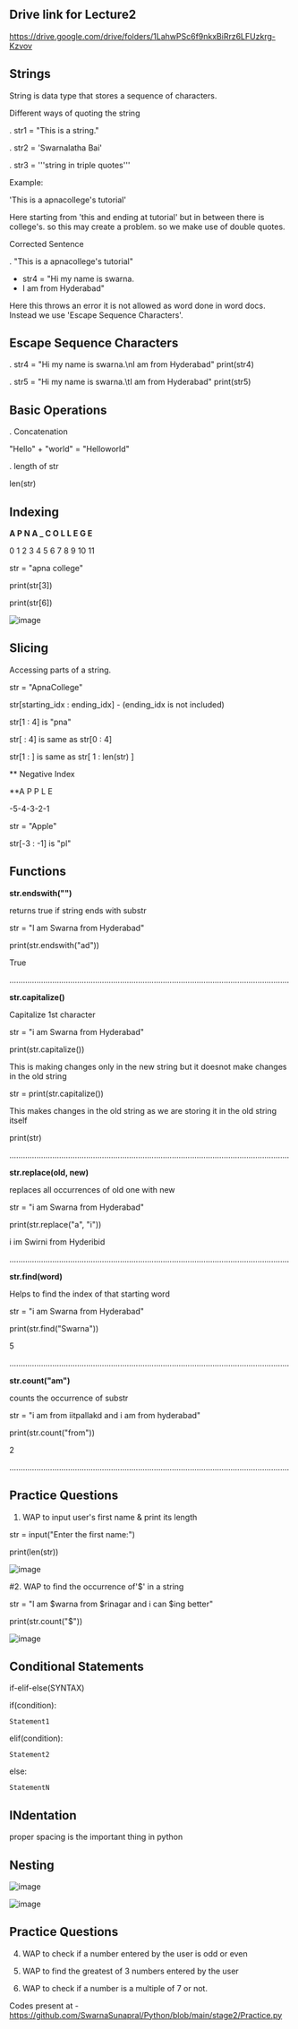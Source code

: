 Drive link for Lecture2
---
   https://drive.google.com/drive/folders/1LahwPSc6f9nkxBiRrz6LFUzkrg-Kzvov 
   
Strings
---
String is data type that stores a sequence of characters.

Different ways of quoting the string

. str1 = "This is a string."

. str2 = 'Swarnalatha Bai'

. str3 = '''string in triple quotes'''

Example:

'This is a apnacollege's tutorial'

Here starting from 'this and ending at tutorial' but in between there is college's. so this may create a problem. so we make use of double quotes.

Corrected Sentence

. "This is a apnacollege's tutorial"

- str4 = "Hi my name is swarna. 
- I am from Hyderabad"

Here this throws an error it is not allowed as word done in word docs. Instead we use 'Escape Sequence Characters'.

Escape Sequence Characters
---
. str4 = "Hi my name is swarna.\nI am from Hyderabad"
print(str4)

. str5 = "Hi my name is swarna.\tI am from Hyderabad"
print(str5)

Basic Operations
---
. Concatenation

"Hello" + "world" = "Helloworld"

. length of str

len(str)

Indexing
---
**A P N A _ C O L L E G E**

 0 1 2 3 4 5 6 7 8 9 10 11

 str = "apna college"
 
print(str[3])

print(str[6])

![image](https://github.com/user-attachments/assets/6e898b77-fa6c-4925-b0a9-504e67f8971d)

Slicing
---
Accessing parts of a string.

str = "ApnaCollege"

str[starting_idx : ending_idx]  - (ending_idx is not included)

str[1 : 4] is "pna"

str[ : 4] is same as str[0 : 4]

str[1 :  ] is same as str[ 1 : len(str) ]

** Negative Index


**A  P  P  L  E

-5-4-3-2-1

str = "Apple"

str[-3 : -1] is "pl"

Functions
---

**str.endswith("")**               

returns true if string ends with substr

str = "I am Swarna from Hyderabad"

print(str.endswith("ad"))        

True

............................................................................................................................

**str.capitalize()**               

Capitalize 1st character

str = "i am Swarna from Hyderabad"

print(str.capitalize())          

This is making changes only in the new string but it doesnot make changes in the old string

str = print(str.capitalize())    

This makes changes in the old string as we are storing it in the old string itself 

print(str)

............................................................................................................................

**str.replace(old, new)**          

replaces all occurrences of old one with new 

str = "i am Swarna from Hyderabad"

print(str.replace("a", "i"))     

i im Swirni from Hyderibid

............................................................................................................................

**str.find(word)**                 

Helps to find the index of that starting word

str = "i am Swarna from Hyderabad"

print(str.find("Swarna"))        

5

............................................................................................................................

**str.count("am")**                

counts the occurrence of substr

str = "i am from iitpallakd and i am from hyderabad"

print(str.count("from"))        

2

............................................................................................................................

Practice Questions 
---
1. WAP to input user's first name & print its length

str = input("Enter the first name:")

print(len(str))

![image](https://github.com/user-attachments/assets/406c205e-dc6c-4fc8-8be8-253144cb2136)

#2. WAP to find the occurrence of'$' in a string

str = "I am $warna from $rinagar and i can $ing better"

print(str.count("$"))

![image](https://github.com/user-attachments/assets/94f52aab-a274-46b4-a08d-2b3a8f2d61c6)

Conditional Statements
---
if-elif-else(SYNTAX)

if(condition):

    Statement1
    
elif(condition):

    Statement2
else:

    StatementN

INdentation
---
proper spacing is the important thing in python

Nesting
---
![image](https://github.com/user-attachments/assets/ab73eb7e-5a7e-40f2-9c6a-dde379e194d6)

![image](https://github.com/user-attachments/assets/44b41cf3-c70b-44a8-92f7-3d667b7882f8)

Practice Questions
---

4. WAP to check if a number entered by the user is odd or even

6. WAP to find the greatest of 3 numbers entered by the user

7. WAP to check if a number is a multiple of 7 or not.

Codes present at - https://github.com/SwarnaSunapral/Python/blob/main/stage2/Practice.py




































